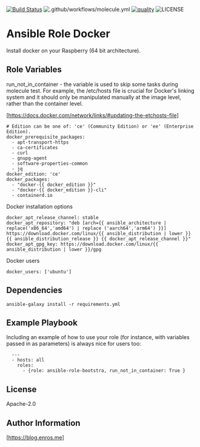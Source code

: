 [![Build Status](https://travis-ci.com/enr0s/ansible-role-docker.svg?branch=master)](https://travis-ci.com/enr0s/ansible-role-docker)
![.github/workflows/molecule.yml](https://github.com/enr0s/ansible-role-docker/workflows/.github/workflows/molecule.yml/badge.svg)
[![quality](https://img.shields.io/ansible/quality/49709)](https://galaxy.ansible.com/enr0s/ansible_role_docker)
![LICENSE](https://img.shields.io/github/license/enr0s/ansible-role-docker)

Ansible Role Docker
=========

Install docker on your Raspberry (64 bit architecture).

Role Variables
--------------

run_not_in_container - the variable is used to skip some tasks during molecule test. For example, the /etc/hosts file is crucial for Docker's linking system and it should only be manipulated manually at the image level, rather than the container level.

[https://docs.docker.com/network/links/#updating-the-etchosts-file]

```
# Edition can be one of: 'ce' (Community Edition) or 'ee' (Enterprise Edition).
docker_prerequisite_packages:
  - apt-transport-https
  - ca-certificates
  - curl
  - gnupg-agent
  - software-properties-common
  - jq
docker_edition: 'ce'
docker_packages:
  - "docker-{{ docker_edition }}"
  - "docker-{{ docker_edition }}-cli"
  - containerd.io
```
Docker installation options
```
docker_apt_release_channel: stable
docker_apt_repository: "deb [arch={{ ansible_architecture | replace('x86_64','amd64') | replace ('aarch64','arm64') }}] https://download.docker.com/linux/{{ ansible_distribution | lower }} {{ ansible_distribution_release }} {{ docker_apt_release_channel }}"
docker_apt_gpg_key: https://download.docker.com/linux/{{ ansible_distribution | lower }}/gpg
```
Docker users
```
docker_users: ['ubuntu']
```

Dependencies
------------

```
ansible-galaxy install -r requirements.yml
```

Example Playbook
----------------

Including an example of how to use your role (for instance, with variables passed in as parameters) is always nice for users too:

```
  ---
  - hosts: all
    roles:
      - {role: ansible-role-bootstra, run_not_in_container: True }
```

License
-------

Apache-2.0


Author Information
------------------

[https://blog.enros.me]
